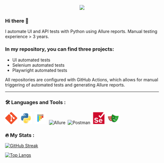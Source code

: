 
<div id="header" align="center">
  <img src="https://media4.giphy.com/media/v1.Y2lkPTc5MGI3NjExdXB6MXJrZnUyaHN2OGxkOG9xdjQ3cHp1ZTZqcXRuMmEyZGxpbTFkcyZlcD12MV9pbnRlcm5hbF9naWZfYnlfaWQmY3Q9Zw/sULKEgDMX8LcI/giphy.gif" width="100"/>
  </div>

  ### Hi there 👋
  I automate UI and API tests with Python using Allure reports.
  Manual testing experience > 3 years.
  
### In my repository, you can find three projects:

* UI automated tests
* Selenium automated tests
* Playwright automated tests

All repositories are configured with GitHub Actions, which allows for manual triggering of automated tests and generating Allure reports.

  ------
  
### :hammer_and_wrench: Languages and Tools :
  <div>
    <img src="https://github.com/devicons/devicon/blob/master/icons/git/git-original.svg" title="Git" alt="Git" width="40" height="40"/>&nbsp;
    <img src="https://github.com/devicons/devicon/blob/master/icons/python/python-original.svg" title="Python" alt="Python" width="40" height="40"/>&nbsp;
    <img src="https://github.com/devicons/devicon/blob/master/icons/pytest/pytest-original.svg" title="Pytest" alt="Pytest" width="40" height="40"/>&nbsp;
    <img src="https://avatars.githubusercontent.com/u/5879127?s=200&v=4" title="Allure" alt="Allure" width="40" height="40"/>&nbsp;
    <img src="https://www.svgrepo.com/show/354202/postman-icon.svg" title="Postman" alt="Postman" width="40" height="40"/>&nbsp;
    <img src="https://github.com/devicons/devicon/blob/master/icons/selenium/selenium-original.svg" title="Selenium" alt="Selenium" width="40" height="40"/>&nbsp;
    <img src="https://github.com/devicons/devicon/blob/master/icons/playwright/playwright-original.svg" title="Playwright" alt="Playwright" width="40" height="40"/>&nbsp;
  </div>

### :fire: My Stats :
  [![GitHub Streak](http://github-readme-streak-stats.herokuapp.com/?user=rassokha03&theme=merko&date_format=j%20M%5B%20Y%5D)](https://git.io/streak-stats)
  
  [![Top Langs](https://github-readme-stats.vercel.app/api/top-langs/?username=rassokha03)](https://github.com/anuraghazra/github-readme-stats)

</div>



